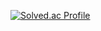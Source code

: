[![Solved.ac Profile](http://mazassumnida.wtf/api/v2/generate_badge?boj=tjdgus5349)](https://solved.ac/tjdgus5349/)



<!--
**HanSungHyeon/HanSungHyeon** is a ✨ _special_ ✨ repository because its `README.md` (this file) appears on your GitHub profile.

Here are some ideas to get you started:

- 🔭 I’m currently working on ...
- 🌱 I’m currently learning ...
- 👯 I’m looking to collaborate on ...
- 🤔 I’m looking for help with ...
- 💬 Ask me about ...
- 📫 How to reach me: ...
- 😄 Pronouns: ...
- ⚡ Fun fact: ...
-->
